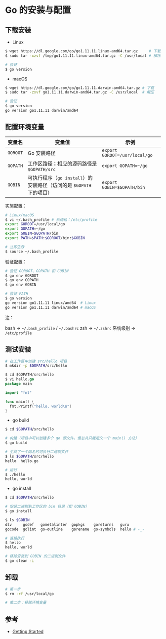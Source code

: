 # Go 的安装与配置

## 下载安装

* Linux

```sh
$ wget https://dl.google.com/go/go1.11.11.linux-amd64.tar.gz     # 下载
$ sudo tar -xzvf /tmp/go1.11.11.linux-amd64.tar.gz -C /usr/local # 解压

# 验证
$ go version
```

* macOS

```sh
$ wget https://dl.google.com/go/go1.11.11.darwin-amd64.tar.gz # 下载
$ sudo tar -zxvf go1.11.11.darwin-amd64.tar.gz -C /usr/local  # 解压

# 验证
$ go version
go version go1.11.11 darwin/amd64
```

## 配置环境变量

| 变量名   | 变量值                                                              | 示例                          |
| -------- | ------------------------------------------------------------------- | ----------------------------- |
| `GOROOT` | Go 安装路径                                                         | `export GOROOT=/usr/local/go` |
| `GOPATH` | 工作区路径；相应的源码路径是 `$GOPATH/src`                          | `export GOPATH=~/go`          |
| `GOBIN`  | 可执行程序（`go install`）的安装路径（访问的是 `$GOPATH` 下的项目） | `export GOBIN=$GOPATH/bin`    |

实施配置：

```sh
# Linux/macOS
$ vi ~/.bash_profile # 系统级：/etc/profile
export GOROOT=/usr/local/go
export GOPATH=~/go
export GOBIN=$GOPATH/bin
export PATH=$PATH:$GOROOT/bin:$GOBIN

# 立即生效
$ source ~/.bash_profile
```

验证配置：

```sh
# 验证 GOROOT、GOPATH 和 GOBIN
$ go env GOROOT
$ go env GOPATH
$ go env GOBIN

# 验证 PATH
$ go version
go version go1.11.11 linux/amd64  # Linux
go version go1.11.11 darwin/amd64 # macOS
```

注：

bash -> `~/.bash_profile` / `~/.bashrc`
zsh -> `~/.zshrc`
系统级别 -> `/etc/profile`

## 测试安装

```sh
# 在工作区中创建 src/hello 项目
$ mkdir -p $GOPATH/src/hello
```

```go
$ cd $GOPATH/src/hello
$ vi hello.go
package main

import "fmt"

func main() {
  fmt.Printf("hello, world\n")
}
```

* go build

```sh
$ cd $GOPATH/src/hello

# 构建（项目中可以创建多个 go 源文件，但总共只能定义一个 main() 方法）
$ go build

# 生成了一个同名的可执行二进制文件
$ ls $GOPATH/src/hello
hello  hello.go

# 运行
$ ./hello
hello, world
```

* go install

```sh
$ cd $GOPATH/src/hello

# 安装二进制到工作区的 bin 目录（即 GOBIN）
$ go install

$ ls $GOBIN
dlv     godef   gometalinter  gopkgs    goreturns   guru
gocode  golint  go-outline    gorename  go-symbols  hello # -_-

# 直接执行
$ hello
hello, world

# 移除安装到 GOBIN 的二进制文件
$ go clean -i
```

## 卸载

```sh
# 第一步
$ rm -rf /usr/local/go

# 第二步：移除环境变量
```

## 参考

* [Getting Started](https://golang.org/doc/install)

